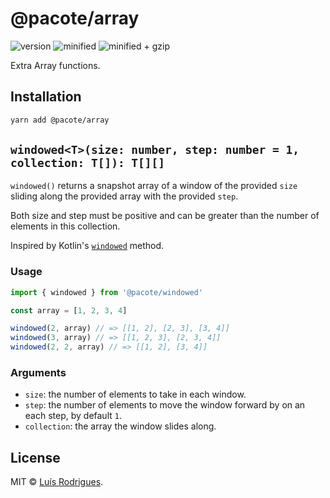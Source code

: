 # @pacote/array

![version](https://badgen.net/npm/v/@pacote/array)
![minified](https://badgen.net/bundlephobia/min/@pacote/array)
![minified + gzip](https://badgen.net/bundlephobia/minzip/@pacote/array)

Extra Array functions.

## Installation

```bash
yarn add @pacote/array
```

## `windowed<T>(size: number, step: number = 1, collection: T[]): T[][]`

`windowed()` returns a snapshot array of a window of the provided `size` sliding
along the provided array with the provided `step`.

Both size and step must be positive and can be greater than the number of
elements in this collection.

Inspired by Kotlin's [`windowed`](https://kotlinlang.org/api/latest/jvm/stdlib/kotlin.collections/windowed.html) method.

### Usage

```typescript
import { windowed } from '@pacote/windowed'

const array = [1, 2, 3, 4]

windowed(2, array) // => [[1, 2], [2, 3], [3, 4]]
windowed(3, array) // => [[1, 2, 3], [2, 3, 4]]
windowed(2, 2, array) // => [[1, 2], [3, 4]]
```

### Arguments

- `size`: the number of elements to take in each window.
- `step`: the number of elements to move the window forward by on an each step, by default `1`.
- `collection`: the array the window slides along.

## License

MIT © [Luís Rodrigues](https://goblindegook.com).
